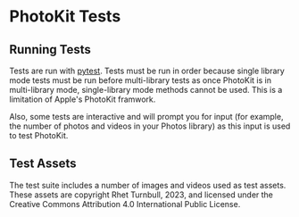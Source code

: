 # PhotoKit Tests

## Running Tests

Tests are run with [pytest](https://docs.pytest.org/).
Tests must be run in order because single library mode tests must be run before multi-library tests
as once PhotoKit is in multi-library mode, single-library mode methods cannot be used. This is a
limitation of Apple's PhotoKit framwork.

Also, some tests are interactive and will prompt you for input (for example, the number of photos and videos in your Photos library) as this input is used to test PhotoKit.

## Test Assets

The test suite includes a number of images and videos used as test assets. These assets are copyright Rhet Turnbull, 2023, and licensed under the Creative Commons Attribution 4.0 International Public License.
